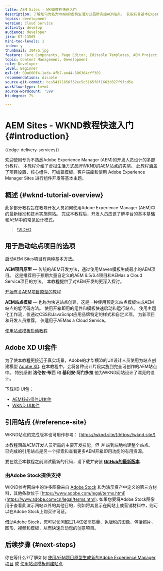 ```yaml
---
title: AEM Sites - WKND教程快速入门
description: 了解如何为名为WKND的虚构生活方式品牌实施AEM站点。 获取有关基本Experience Manager主题的演练，如项目设置、maven原型、核心组件、可编辑模板、客户端库和组件开发。
topics: development
version: Cloud Service
activity: develop
audience: developer
jira: KT-13565
mini-toc-levels: 1
index: y
thumbnail: 30476.jpg
feature: Core Components, Page Editor, Editable Templates, AEM Project Archetype
topic: Content Management, Development
role: Developer
level: Beginner
exl-id: 09a600f4-1ada-4fb7-ae44-586364cff389
recommendations: disable
source-git-commit: bca54171856f32ec5c5165f8f1663d027f9fcd5e
workflow-type: tm+mt
source-wordcount: '599'
ht-degree: 7%

---
```


# AEM Sites - WKND教程快速入门 {#introduction}

{{edge-delivery-services}}

欢迎使用专为不熟悉Adobe Experience Manager (AEM)的开发人员设计的多部分教程。 本教程介绍了虚拟生活方式品牌WKND的AEM站点的实施。 此教程涵盖了项目设置、核心组件、可编辑模板、客户端库和使用 Adobe Experience Manager Sites 进行组件开发等基本主题。

## 概述 {#wknd-tutorial-overview}

此多部分教程旨在教导开发人员如何使用Adobe Experience Manager (AEM)中的最新标准和技术实施网站。 完成本教程后，开发人员应该了解平台的基本基础和AEM中的常见设计模式。

>[!VIDEO](https://video.tv.adobe.com/v/30476?quality=12&learn=on)

## 用于启动站点项目的选项

启动AEM Sites项目有两种基本方法。

**AEM项目原型**  — 传统的AEM开发方法，通过使用Maven模板生成最小的AEM项目。 这是推荐用于预期大量自定义的AEM 6.5/6.4项目和AEMas a Cloud Service项目的方法。 本教程提供了对AEM开发的更深入探讨。

[开始有关AEM项目原型的教程](./project-archetype/overview.md)

**AEM站点模板**  — 也称为快速站点创建，这是一种使用预定义站点模板生成AEM站点的低代码方法。 使用开箱即用的组件和模板快速启动和运行站点。 使用主题化工作流，仅通过CSS和JavaScript应用品牌特定的样式和自定义项。 为新项目和开发人员推荐。 仅适用于AEMas a Cloud Service。

[使用站点模板启动教程](./site-template/create-site.md)

## Adobe XD UI套件

为了使本教程更接近于真实场景，Adobe的才华横溢的UX设计人员使用为站点创建模型 [Adobe XD](https://www.adobe.com/products/xd.html). 在本教程中，会将各种设计片段实施到完全可创作的AEM站点中。 特别感谢 **洛伦佐·布西** 和 **基利安·阿门多拉** 他为WKND网站设计了漂亮的设计。

下载XD UI包：

* [AEM核心组件UI套件](assets/overview/AEM-CoreComponents-UI-Kit.xd)
* [WKND UI套件](https://github.com/adobe/aem-guides-wknd/releases/download/aem-guides-wknd-0.0.2/AEM_UI-kit-WKND.xd)

## 引用站点 {#reference-site}

WKND站点的完成版本也可用作参考： [https://wknd.site/](https://wknd.site/)

本教程涵盖AEM开发人员所需的主要开发技能，但 *非* 端到端地构建整个站点。 已完成的引用站点是另一个探索和查看更多AEM开箱即用功能的有用资源。

要在跳至本教程之前测试最新的代码，请下载并安装 **[GitHub的最新版本](https://github.com/adobe/aem-guides-wknd/releases/latest)**.

### 由Adobe Stock提供支持

WKND参考网站中的许多图像来自 [Adobe Stock](https://stock.adobe.com/) 和为演示资产中定义的第三方材料，其他条款位于 [https://www.adobe.com/legal/terms.html](https://www.adobe.com/cn/legal/terms.html). 如果您要将Adobe Stock图像用于查看此演示网站以外的其他目的，例如将其显示在网站上或营销材料中，则可以在Adobe Stock上购买许可证。

借助Adobe Stock，您可以访问超过1.4亿张高质量、免版税的图像，包括照片、图形、视频和模板，从而快速启动您的创意项目。

## 后续步骤 {#next-steps}

你在等什么?!了解如何 [使用AEM项目原型生成新的Adobe Experience Manager项目](./project-archetype/overview.md) 或 [使用站点模板创建站点](./site-template/create-site.md).
